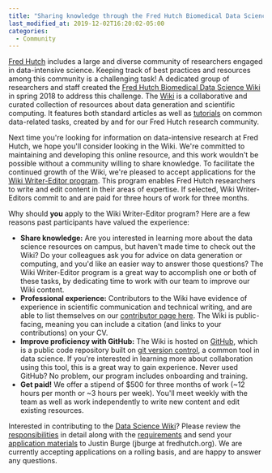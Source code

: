```yaml
---
title: "Sharing knowledge through the Fred Hutch Biomedical Data Science Wiki"
last_modified_at: 2019-12-02T16:20:02-05:00
categories:
  - Community
---
```


[Fred Hutch](https://www.fredhutch.org/en.html) includes a large and diverse community of researchers engaged in data-intensive science. Keeping track of best practices and resources among this community is a challenging task! A dedicated group of researchers and staff created the [Fred Hutch Biomedical Data Science Wiki](https://sciwiki.fredhutch.org/about/#why-we-started) in spring 2018 to address this challenge. The [Wiki](https://sciwiki.fredhutch.org/) is a collaborative and curated collection of resources about data generation and scientific computing. It features both standard articles as well as [tutorials](https://sciwiki.fredhutch.org/compdemos/) on common data-related tasks, created by and for our Fred Hutch research community.

Next time you're looking for information on data-intensive research at Fred Hutch, we hope you'll consider looking in the Wiki. We're committed to maintaining and developing this online resource, and this work wouldn't be possible without a community willing to share knowledge. To facilitate the continued growth of the Wiki, we're pleased to accept applications for the [Wiki Writer-Editor program](https://sciwiki.fredhutch.org/outreach/). This program enables Fred Hutch researchers to write and edit content in their areas of expertise. If selected, Wiki Writer-Editors commit to and are paid for three hours of work for three months.

Why should **you** apply to the Wiki Writer-Editor program? Here are a few reasons past participants have valued the experience:
- **Share knowledge:** Are you interested in learning more about the data science resources on campus, but haven't made time to check out the Wiki? Do your colleagues ask you for advice on data generation or computing, and you'd like an easier way to answer those questions? The Wiki Writer-Editor program is a great way to accomplish one or both of these tasks, by dedicating time to work with our team to improve our Wiki content.
- **Professional experience:** Contributors to the Wiki have evidence of experience in scientific communication and technical writing, and are able to list themselves on our [contributor page here](https://sciwiki.fredhutch.org/contributors/). The Wiki is public-facing, meaning you can include a citation (and links to your contributions) on your CV.
- **Improve proficiency with GitHub:** The Wiki is hosted on [GitHub](https:/github.com), which is a public code repository built on [git version control](), a common tool in data science. If you're interested in learning more about collaboration using this tool, this is a great way to gain experience. Never used GitHub? No problem, our program includes onboarding and training.
- **Get paid!** We offer a stipend of $500 for three months of work (~12 hours per month or ~3 hours per week). You'll meet weekly with the team as well as work independently to write new content and edit existing resources.

Interested in contributing to the [Data Science Wiki](https://sciwiki.fredhutch.org/)? Please review the [responsibilities](https://sciwiki.fredhutch.org/outreach/#responsibilities) in detail along with the [requirements](https://sciwiki.fredhutch.org/outreach/#requirements) and send your [application materials](https://sciwiki.fredhutch.org/outreach/#application-materials) to Justin Burge (jburge at fredhutch.org). We are currently accepting applications on a rolling basis, and are happy to answer any questions.
